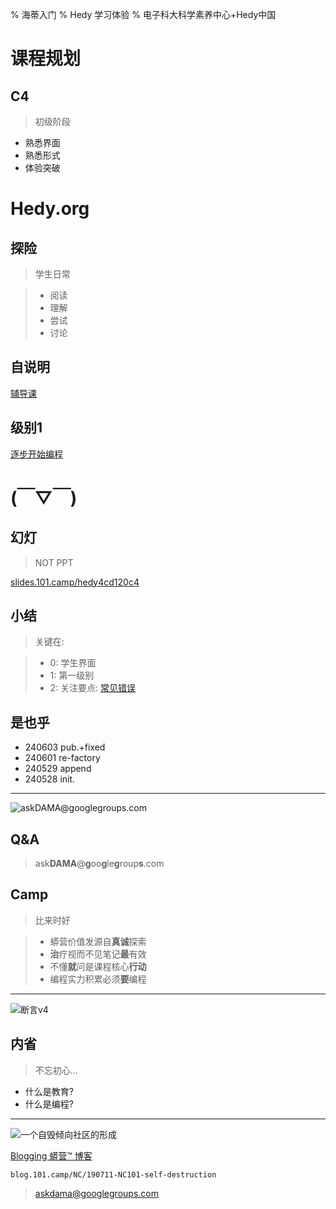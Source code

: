 % 海蒂入门
% Hedy 学习体验
% 电子科大科学素养中心+Hedy中国

# 课程规划

## C4
> 初级阶段

- 熟悉界面
- 熟悉形式
- 体验突破

# Hedy.org

## 探险
> 学生日常

>- 阅读
>- 理解
>- 尝试
>- 讨论

## 自说明
[辅导课](https://hedy.org/tutorial)

## 级别1
[逐步开始编程](https://hedy.org/hedy/1#default)

# (￣▽￣)

## 幻灯
> NOT PPT

[slides.101.camp/hedy4cd120c4](http://slides.101.camp/hedy4cd120c4.html)

## 小结
> 关键在:

>- 0: 学生界面
>- 1: 第一级别
>- 2: 关注要点: [常见错误](https://hedy.org/for-teachers/manual/%E5%B8%B8%E8%A7%81%E9%94%99%E8%AF%AF#-1)

## 是也乎
- 240603 pub.+fixed
- 240601 re-factory
- 240529 append
- 240528 init.


-------

![ask**DAMA**@**g**oo**g**le**g**roup**s**.com](http://org.up.zoomquiet.top/omc/res/KEEP/kcn_ask-dama.jpg!/fh/420)

## Q&A
> ask**DAMA**@**g**oo**g**le**g**roup**s**.com

## Camp
> 比来时好


>- 蟒营价值发源自**真诚**探索
>- **治**疗视而不见笔记**最**有效
>- 不懂**就**问是课程核心**行动**
>- 编程实力积累必须**要**编程



------

![断言v4](https://ipic.zoomquiet.top/2022-09-25-theory101camp_v4.jpg)

## 内省
> 不忘初心...

- 什么是教育?
- 什么是编程?


------

![一个自毁倾向社区的形成](coscon/coscon19QA.gif)

[Blogging 蟒营™ 博客](https://blog.101.camp/NC/190711-NC101-self-destruction/)

    blog.101.camp/NC/190711-NC101-self-destruction
    
> askdama@googlegroups.com
